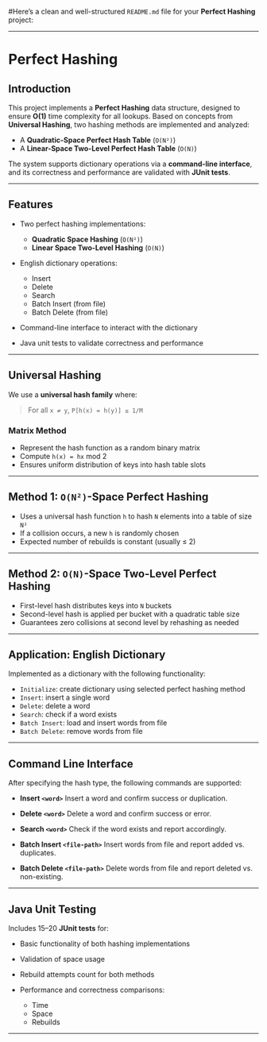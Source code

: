 #Here’s a clean and well-structured `README.md` file for your **Perfect Hashing** project:

---

# Perfect Hashing

## Introduction

This project implements a **Perfect Hashing** data structure, designed to ensure **O(1)** time complexity for all lookups. Based on concepts from **Universal Hashing**, two hashing methods are implemented and analyzed:

* A **Quadratic-Space Perfect Hash Table** (`O(N²)`)
* A **Linear-Space Two-Level Perfect Hash Table** (`O(N)`)

The system supports dictionary operations via a **command-line interface**, and its correctness and performance are validated with **JUnit tests**.

---

## Features

* Two perfect hashing implementations:

  * **Quadratic Space Hashing** (`O(N²)`)
  * **Linear Space Two-Level Hashing** (`O(N)`)
* English dictionary operations:

  * Insert
  * Delete
  * Search
  * Batch Insert (from file)
  * Batch Delete (from file)
* Command-line interface to interact with the dictionary
* Java unit tests to validate correctness and performance

---

## Universal Hashing

We use a **universal hash family** where:

> For all `x ≠ y`, `P[h(x) = h(y)] ≤ 1/M`

### Matrix Method

* Represent the hash function as a random binary matrix
* Compute `h(x) = hx` mod 2
* Ensures uniform distribution of keys into hash table slots

---

## Method 1: `O(N²)`-Space Perfect Hashing

* Uses a universal hash function `h` to hash `N` elements into a table of size `N²`
* If a collision occurs, a new `h` is randomly chosen
* Expected number of rebuilds is constant (usually ≤ 2)

---

## Method 2: `O(N)`-Space Two-Level Perfect Hashing

* First-level hash distributes keys into `N` buckets
* Second-level hash is applied per bucket with a quadratic table size
* Guarantees zero collisions at second level by rehashing as needed

---

## Application: English Dictionary

Implemented as a dictionary with the following functionality:

* `Initialize`: create dictionary using selected perfect hashing method
* `Insert`: insert a single word
* `Delete`: delete a word
* `Search`: check if a word exists
* `Batch Insert`: load and insert words from file
* `Batch Delete`: remove words from file

---

## Command Line Interface

After specifying the hash type, the following commands are supported:

* **Insert `<word>`**
  Insert a word and confirm success or duplication.

* **Delete `<word>`**
  Delete a word and confirm success or error.

* **Search `<word>`**
  Check if the word exists and report accordingly.

* **Batch Insert `<file-path>`**
  Insert words from file and report added vs. duplicates.

* **Batch Delete `<file-path>`**
  Delete words from file and report deleted vs. non-existing.

---

## Java Unit Testing

Includes 15–20 **JUnit tests** for:

* Basic functionality of both hashing implementations
* Validation of space usage
* Rebuild attempts count for both methods
* Performance and correctness comparisons:

  * Time
  * Space
  * Rebuilds

---
